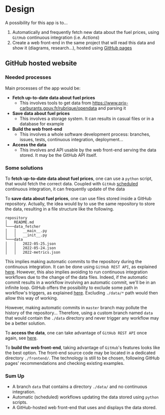 # Design

A possibility for this app is to...
1. Automatically and frequently fetch new data about the fuel prices, using `GitHub` continuous integration (i.e. *Actions*)
2. Create a web front-end in the same project that will read this data and show it (diagrams, research...), hosted using [GitHub pages](https://pages.github.com/)

## GitHub hosted website

### Needed processes

Main processes of the app would be:

- **Fetch up-to-date data about fuel prices**
  - This involves tools to get data from https://www.prix-carburants.gouv.fr/rubrique/opendata and parsing it 
- **Save data about fuel prices**
  - This involves a storage system. It can results in casual files or in a database for example
- **Build the web front-end**
  - This involves a whole software development process: branches, issues, tests, continuous integration, deployment...
- **Access the data**
  - This involves and API usable by the web front-end serving the data stored. It may be the GitHub API itself.

### Some solutions

To **fetch up-to-date data about fuel prices**, one can use a `python` script, that would fetch the correct data.
Coupled with `GitHub` [scheduled](https://docs.github.com/en/actions/using-workflows/events-that-trigger-workflows#schedule) continuous integration, it can frequently update of the data

To **save data about fuel prices**, one can use files stored inside a GitHub repository. Actually, the idea would by to use the same repository to store the data, resulting in a file structure like the following.

```
repository
│   README.md    
└───data_fetcher
│   │   __main__.py
│   │   __init__.py
└───data
│   │   2022-05-25.json
│   │   2022-05-24.json
│   │   2022-metrics.json
```

This implies making automatic commits to the repository during the continuous integration. It can be done using `GitHub REST API`, as explained [here](https://docs.github.com/en/rest/repos/contents#create-or-update-file-contents). 
However, this also implies avoiding to run continuous integration workflows due to the change of the data files. Indeed, if the automatic commit results in a workflow involving an automatic commit, we'll be in an infinite loop. GitHub offers the possibility to exclude some path in workflow's triggers, as explained [here](https://docs.github.com/en/actions/using-workflows/workflow-syntax-for-github-actions#example-excluding-paths). Excluding `./data/*` path would then allow this way of working.

However, making automatic commits in `master` branch may pollute the history of the repository... Therefore, using a custom branch named `data` that would contain the `./data` directory and never trigger any workflow may be a better solution. 

To **access the data**, one can take advantage of `GitHub REST API` once again, see [here](https://docs.github.com/en/rest/repos/contents#get-repository-content).

To **build the web front-end**, taking advantage of `GitHub`'s features looks like the best option. The front-end source code may be located in a dedicated directory `./frontend/`. The technology is still to be chosen, following GitHub pages' recommendations and checking existing examples. 

### Sum Up

- A branch `data` that contains a directory `./data/` and no continuous integration.
- Automatic (scheduled) workflows updating the data stored using `python` scripts.
- A GitHub-hosted web front-end that uses and displays the data stored. 